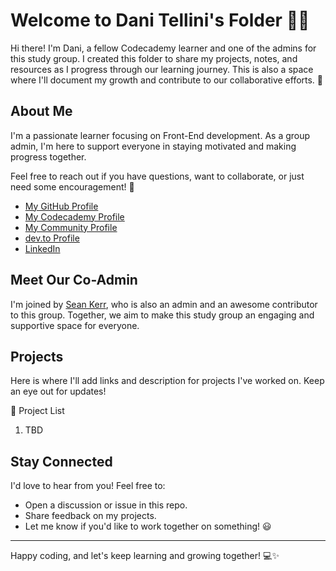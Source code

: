 <!-- Use this to link your individual projects, tell a little bit about yourself, or anything else you'd like to include! -->

# Welcome to Dani Tellini's Folder 👩‍💻

Hi there! I'm Dani, a fellow Codecademy learner and one of the admins for this study group. I created this folder to share my projects, notes, and resources as I progress through our learning journey. This is also a space where I'll document my growth and contribute to our collaborative efforts. 🌟

## About Me

I'm a passionate learner focusing on Front-End development. As a group admin, I'm here to support everyone in staying motivated and making progress together.

Feel free to reach out if you have questions, want to collaborate, or just need some encouragement! 🚀

 - [My GitHub Profile](https://github.com/danitellini)
 - [My Codecademy Profile](https://www.codecademy.com/profiles/DaniTellini)
 - [My Community Profile](https://community.codecademy.com/u/8e235244)
 - [dev.to Profile](https://dev.to/danitellini)
 - [LinkedIn](https://www.linkedin.com/in/danitellini)

 ## Meet Our Co-Admin

 I'm joined by [Sean Kerr](https://github.com/danitellini/Roadmap.sh-CodingBuddies/tree/main/Sean-Kerr), who is also an admin and an awesome contributor to this group. Together, we aim to make this study group an engaging and supportive space for everyone.

 ## Projects

 Here is where I'll add links and description for projects I've worked on. Keep an eye out for updates!

 📌 Project List
 1. TBD

 ## Stay Connected

 I'd love to hear from you! Feel free to:

- Open a discussion or issue in this repo.
- Share feedback on my projects.
- Let me know if you'd like to work together on something! :smiley:

___

Happy coding, and let's keep learning and growing together! :computer:✨